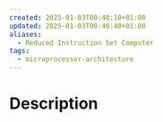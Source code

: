 ```yaml
---
created: 2025-01-03T00:40:10+01:00
updated: 2025-01-03T00:40:40+01:00
aliases:
  - Reduced Instruction Set Computer
tags:
  - microprocessor-architecture
---
```

# Description